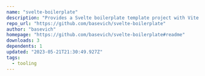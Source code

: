 ```yaml
---
name: "svelte-boilerplate"
description: "Provides a Svelte boilerplate template project with Vite and TypeScript."
repo_url: "https://github.com/basevich/svelte-boilerplate"
author: "basevich"
homepage: "https://github.com/basevich/svelte-boilerplate#readme"
downloads: 3
dependents: 1
updated: "2023-05-21T21:30:49.927Z"
tags: 
  - tooling
---
```

